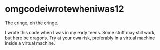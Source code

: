 # omgcodeiwrotewheniwas12
The cringe, oh the cringe.

I wrote this code when I was in my early teens. Some stuff may still work, but here be dragons. Try at your own risk, preferably in a virtual machine inside a virtual machine.
